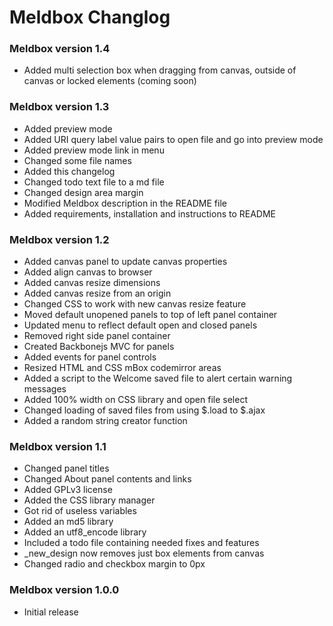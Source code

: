 # Meldbox Changlog

### Meldbox version 1.4

- Added multi selection box when dragging from canvas, outside of canvas or locked elements (coming soon)

### Meldbox version 1.3

- Added preview mode
- Added URI query label value pairs to open file and go into preview mode
- Added preview mode link in menu
- Changed some file names
- Added this changelog
- Changed todo text file to a md file
- Changed design area margin
- Modified Meldbox description in the README file
- Added requirements, installation and instructions to README


### Meldbox version 1.2

- Added canvas panel to update canvas properties
- Added align canvas to browser
- Added canvas resize dimensions
- Added canvas resize from an origin
- Changed CSS to work with new canvas resize feature
- Moved default unopened panels to top of left panel container
- Updated menu to reflect default open and closed panels
- Removed right side panel container
- Created Backbonejs MVC for panels
- Added events for panel controls
- Resized HTML and CSS mBox codemirror areas
- Added a script to the Welcome saved file to alert certain warning messages
- Added 100% width on CSS library and open file select
- Changed loading of saved files from using $.load to $.ajax
- Added a random string creator function


### Meldbox version 1.1

- Changed panel titles
- Changed About panel contents and links
- Added GPLv3 license
- Added the CSS library manager
- Got rid of useless variables
- Added an md5 library
- Added an utf8_encode library
- Included a todo file containing needed fixes and features
- _new_design now removes just box elements from canvas
- Changed radio and checkbox margin to 0px


### Meldbox version 1.0.0

- Initial release
